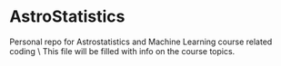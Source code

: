 # AstroStatistics
Personal repo for Astrostatistics and Machine Learning course related coding \\
This file will be filled with info on the course topics.
